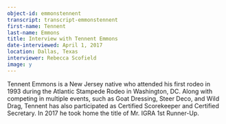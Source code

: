 ```yaml
---
object-id: emmonstennent  
transcript: transcript-emmonstennent  
first-name: Tennent
last-name: Emmons
title: Interview with Tennent Emmons
date-interviewed: April 1, 2017
location: Dallas, Texas
interviewer: Rebecca Scofield
image: y
---
```

Tennent Emmons is a New Jersey native who attended his first rodeo in 1993 during the Atlantic Stampede Rodeo in Washington, DC. Along with competing in multiple events, such as Goat Dressing, Steer Deco, and Wild Drag, Tennent has also participated as Certified Scorekeeper and Certified Secretary. In 2017 he took home the title of Mr. IGRA 1st Runner-Up.   
